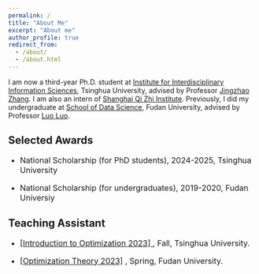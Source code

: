```yaml
---
permalink: /
title: "About Me"
excerpt: "About me"
author_profile: true
redirect_from: 
  - /about/
  - /about.html
---
```


I am now a third-year Ph.D. student at [Institute for Interdisciplinary Information Sciences](https://iiis.tsinghua.edu.cn/about/), Tsinghua University, advised by Professor [Jingzhao Zhang](https://scholar.google.com/citations?user=8NudxYsAAAAJ&hl=en&oi=ao). I am also an intern of [Shanghai Qi Zhi Institute](https://www.sqz.ac.cn/).  Previously, I did my undergraduate at [School of Data Science](http://www.sds.fudan.edu.cn), Fudan University, advised by Professor [Luo Luo](https://luoluo-sds.github.io). 

<h2> Selected Awards </h2>
<ul>
<font size="3">
<li><p> National Scholarship (for PhD students), 2024-2025, Tsinghua University
</p> </li>
<li><p> National Scholarship (for undergraduates), 2019-2020, Fudan Universiy
</p> </li>
</font>
</ul>

<h2> Teaching Assistant </h2> 
<ul>
<font size="3">
<li><p> <a href="https://sites.google.com/view/jingzhao/teaching/fall-2023-intro-to-optimization">[Introduction to Optimization 2023] </a>, Fall, Tsinghua University.
</p> </li>
<li><p> <a href="https://luoluo-sds.github.io/teaching/data620020.html">[Optimization Theory 2023]</a> , Spring, Fudan University.
</p> </li>
</font>
</ul>







